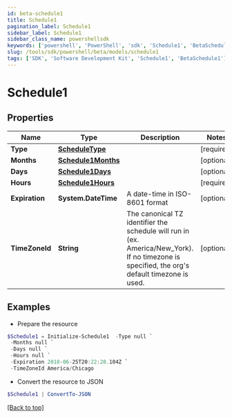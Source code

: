 ```yaml
---
id: beta-schedule1
title: Schedule1
pagination_label: Schedule1
sidebar_label: Schedule1
sidebar_class_name: powershellsdk
keywords: ['powershell', 'PowerShell', 'sdk', 'Schedule1', 'BetaSchedule1'] 
slug: /tools/sdk/powershell/beta/models/schedule1
tags: ['SDK', 'Software Development Kit', 'Schedule1', 'BetaSchedule1']
---
```



# Schedule1

## Properties

Name | Type | Description | Notes
------------ | ------------- | ------------- | -------------
**Type** | [**ScheduleType**](schedule-type) |  | [required]
**Months** | [**Schedule1Months**](schedule1-months) |  | [optional] 
**Days** | [**Schedule1Days**](schedule1-days) |  | [optional] 
**Hours** | [**Schedule1Hours**](schedule1-hours) |  | [required]
**Expiration** | **System.DateTime** | A date-time in ISO-8601 format | [optional] 
**TimeZoneId** | **String** | The canonical TZ identifier the schedule will run in (ex. America/New_York).  If no timezone is specified, the org's default timezone is used. | [optional] 

## Examples

- Prepare the resource
```powershell
$Schedule1 = Initialize-Schedule1  -Type null `
 -Months null `
 -Days null `
 -Hours null `
 -Expiration 2018-06-25T20:22:28.104Z `
 -TimeZoneId America/Chicago
```

- Convert the resource to JSON
```powershell
$Schedule1 | ConvertTo-JSON
```


[[Back to top]](#) 

